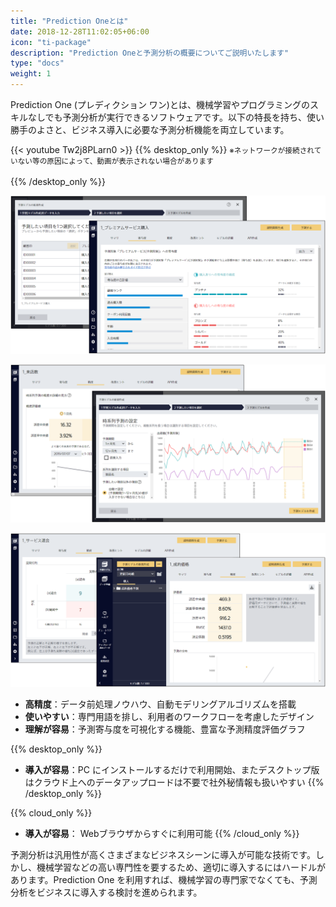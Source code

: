 ```yaml
---
title: "Prediction Oneとは"
date: 2018-12-28T11:02:05+06:00
icon: "ti-package"
description: "Prediction Oneと予測分析の概要についてご説明いたします"
type: "docs"
weight: 1
---
```


Prediction One (プレディクション ワン)とは、機械学習やプログラミングのスキルなしでも予測分析が実行できるソフトウェアです。以下の特長を持ち、使い勝手のよさと、ビジネス導入に必要な予測分析機能を両立しています。

{{< youtube Tw2j8PLarn0 >}}
{{% desktop_only %}}
<small>※ネットワークが接続されていない等の原因によって、動画が表示されない場合があります</small>
<br/>
<br/>
{{% /desktop_only %}}

![学習開始前](img/t_slide1.png)

![学習開始前](img/t_slide2.png)

![学習開始前](img/t_slide3.png)

- **高精度**：データ前処理ノウハウ、自動モデリングアルゴリズムを搭載
- **使いやすい**：専門用語を排し、利用者のワークフローを考慮したデザイン
- **理解が容易**：予測寄与度を可視化する機能、豊富な予測精度評価グラフ

{{% desktop_only %}}
- **導入が容易**：PC にインストールするだけで利用開始、またデスクトップ版はクラウド上へのデータアップロードは不要で社外秘情報も扱いやすい
{{% /desktop_only %}}

{{% cloud_only %}}
- **導入が容易**： Webブラウザからすぐに利用可能
{{% /cloud_only %}}

予測分析は汎用性が高くさまざまなビジネスシーンに導入が可能な技術です。しかし、機械学習などの高い専門性を要するため、適切に導入するにはハードルがあります。Prediction One を利用すれば、機械学習の専門家でなくても、予測分析をビジネスに導入する検討を進められます。
